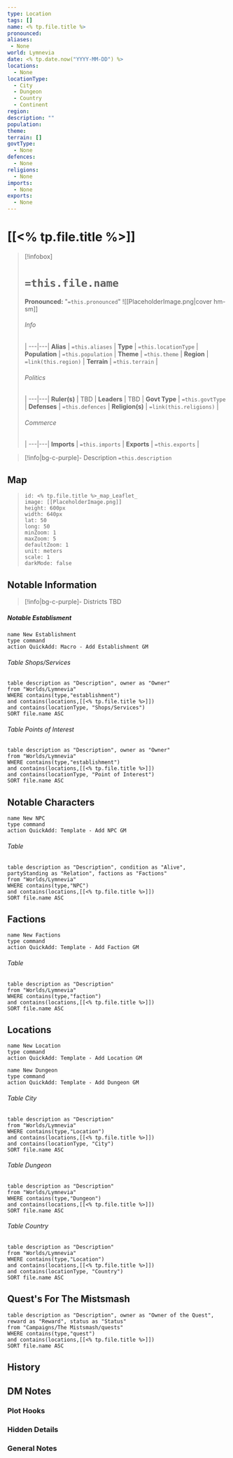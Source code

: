 ```yaml
---
type: Location
tags: []
name: <% tp.file.title %>
pronounced: 
aliases:
 - None
world: Lymnevia
date: <% tp.date.now("YYYY-MM-DD") %>
locations:
  - None
locationType:
  - City
  - Dungeon
  - Country
  - Continent
region: 
description: ""
population: 
theme: 
terrain: []
govtType:
  - None
defences:
  - None
religions:
  - None
imports:
  - None
exports:
  - None
---
```

# [[<% tp.file.title %>]]
> [!infobox]
> # `=this.file.name`
> **Pronounced:**  "`=this.pronounced`"
> ![[PlaceholderImage.png|cover hm-sm]]
> ###### Info
>  |
> ---|---|
> **Alias** | `=this.aliases` |
> **Type** | `=this.locationType` |
> **Population** | `=this.population` |
> **Theme** | `=this.theme` |
> **Region** | `=link(this.region)` |
> **Terrain** | `=this.terrain` |
> ###### Politics
>  |
> ---|---|
> **Ruler(s)** | TBD |
> **Leaders** | TBD |
> **Govt Type** | `=this.govtType` |
> **Defenses** | `=this.defences` |
> **Religion(s)** | `=link(this.religions)` |
> ###### Commerce
>  |
> ---|---|
> **Imports** | `=this.imports` |
> **Exports** | `=this.exports` |


> [!info|bg-c-purple]- Description
>`=this.description`

## Map
> ```leaflet
> id: <% tp.file.title %>_map_Leaflet_
> image: [[PlaceholderImage.png]]
> height: 600px
> width: 640px
> lat: 50
> long: 50
> minZoom: 1
> maxZoom: 5
> defaultZoom: 1
> unit: meters
> scale: 1
> darkMode: false
> ```

## Notable Information 

> [!info|bg-c-purple]- Districts
TBD

##### Notable Establisment
```button
name New Establishment
type command
action QuickAdd: Macro - Add Establishment GM
```
###### Table Shops/Services
```dataview
table description as "Description", owner as "Owner"
from "Worlds/Lymnevia"
WHERE contains(type,"establishment") 
and contains(locations,[[<% tp.file.title %>]])
and contains(locationType, "Shops/Services")
SORT file.name ASC
```
###### Table Points of Interest
```dataview
table description as "Description", owner as "Owner"
from "Worlds/Lymnevia"
WHERE contains(type,"establishment") 
and contains(locations,[[<% tp.file.title %>]])
and contains(locationType, "Point of Interest")
SORT file.name ASC
```

## Notable Characters
```button
name New NPC
type command
action QuickAdd: Template - Add NPC GM
```
###### Table
```dataview
table description as "Description", condition as "Alive", partyStanding as "Relation", factions as "Factions"
from "Worlds/Lymnevia"
WHERE contains(type,"NPC") 
and contains(locations,[[<% tp.file.title %>]])
SORT file.name ASC
```

## Factions 
```button
name New Factions
type command
action QuickAdd: Template - Add Faction GM
```
###### Table
```dataview
table description as "Description"
from "Worlds/Lymnevia"
WHERE contains(type,"faction") 
and contains(locations,[[<% tp.file.title %>]])
SORT file.name ASC
```

## Locations
```button
name New Location
type command
action QuickAdd: Template - Add Location GM
```
```button
name New Dungeon
type command
action QuickAdd: Template - Add Dungeon GM
```
###### Table City
```dataview
table description as "Description"
from "Worlds/Lymnevia"
WHERE contains(type,"Location") 
and contains(locations,[[<% tp.file.title %>]])
and contains(locationType, "City")
SORT file.name ASC
```
###### Table Dungeon
```dataview
table description as "Description"
from "Worlds/Lymnevia"
WHERE contains(type,"Dungeon") 
and contains(locations,[[<% tp.file.title %>]])
SORT file.name ASC
```
###### Table Country
```dataview
table description as "Description"
from "Worlds/Lymnevia"
WHERE contains(type,"Location") 
and contains(locations,[[<% tp.file.title %>]])
and contains(locationType, "Country")
SORT file.name ASC
```
## Quest's For The Mistsmash
```dataview
table description as "Description", owner as "Owner of the Quest", reward as "Reward", status as "Status"
from "Campaigns/The Mistsmash/quests"
WHERE contains(type,"quest") 
and contains(locations,[[<% tp.file.title %>]])
SORT file.name ASC
```

## History


## DM Notes
### Plot Hooks


### Hidden Details


### General Notes
